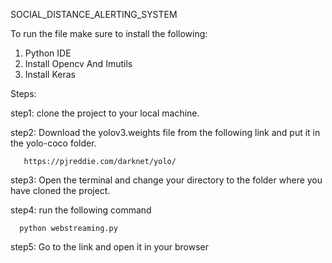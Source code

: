 SOCIAL_DISTANCE_ALERTING_SYSTEM

To run the file make sure to install the following:

1. Python IDE
2. Install Opencv And Imutils
3. Install Keras

Steps:

step1: clone the project to your local machine.

step2: Download the yolov3.weights file from the following link and put it in the yolo-coco folder.

       https://pjreddie.com/darknet/yolo/

step3: Open the terminal and change your directory to the folder where you have cloned the project.

step4: run the following command

      python webstreaming.py

step5: Go to the link and open it in your browser

